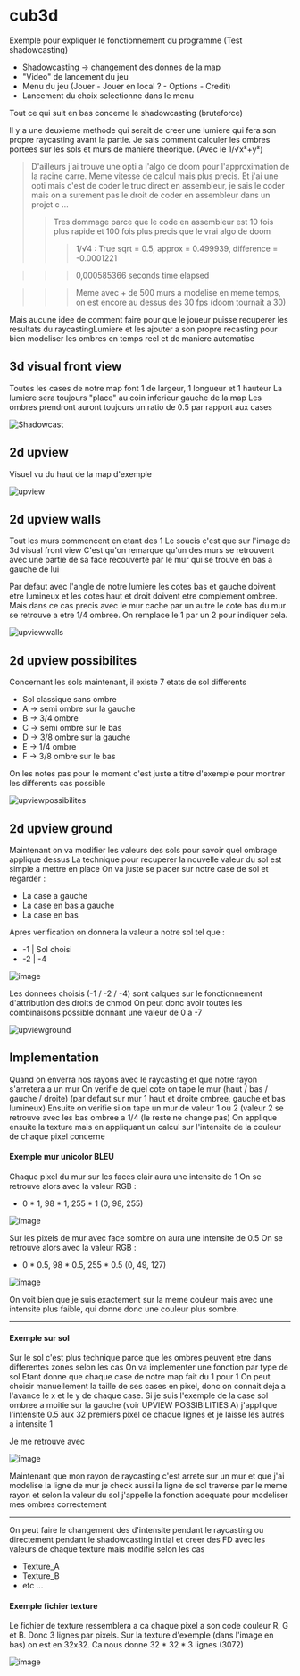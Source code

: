 # cub3d

Exemple pour expliquer le fonctionnement du programme (Test shadowcasting)
- Shadowcasting -> changement des donnes de la map
- "Video" de lancement du jeu
- Menu du jeu (Jouer - Jouer en local ? - Options - Credit)
- Lancement du choix selectionne dans le menu

Tout ce qui suit en bas concerne le shadowcasting (bruteforce)

Il y a une deuxieme methode qui serait de creer une lumiere qui fera son propre raycasting avant la partie.
Je sais comment calculer les ombres portees sur les sols et murs de maniere theorique.
(Avec le 1/√x²+y²)
> D'ailleurs j'ai trouve une opti a l'algo de doom pour l'approximation de la racine carre.
Meme vitesse de calcul mais plus precis.
Et j'ai une opti mais c'est de coder le truc direct en assembleur, je sais le coder
mais on a surement pas le droit de coder en assembleur dans un projet c ...
>> Tres dommage parce que le code en assembleur est 10 fois plus rapide et 100 fois plus precis que le vrai algo de doom
>>> 1/√4 : True sqrt = 0.5, approx = 0.499939, difference = -0.0001221

>>> 0,000585366 seconds time elapsed

>>> Meme avec + de 500 murs a modelise en meme temps, on est encore au dessus des 30 fps (doom tournait a 30)

Mais aucune idee de comment faire pour que le joueur puisse recuperer les resultats du raycastingLumiere et
les ajouter a son propre recasting pour bien modeliser les ombres en temps reel et de maniere automatise

## 3d visual front view

Toutes les cases de notre map font 1 de largeur, 1 longueur et 1 hauteur
La lumiere sera toujours "place" au coin inferieur gauche de la map
Les ombres prendront auront toujours un ratio de 0.5 par rapport aux cases

![Shadowcast](https://user-images.githubusercontent.com/59654989/161366776-bbd7334f-4beb-4127-8500-6eedc2a9808c.png)

## 2d upview

Visuel vu du haut de la map d'exemple

![upview](https://user-images.githubusercontent.com/59654989/161366904-b528fea2-bc7f-425f-a3bb-c81396023b60.png)

## 2d upview walls

Tout les murs commencent en etant des 1
Le soucis c'est que sur l'image de 3d visual front view
C'est qu'on remarque qu'un des murs se retrouvent avec une partie de sa face
recouverte par le mur qui se trouve en bas a gauche de lui

Par defaut avec l'angle de notre lumiere les cotes bas et gauche doivent etre lumineux
et les cotes haut et droit doivent etre complement ombree.
Mais dans ce cas precis avec le mur cache par un autre le cote bas du mur se retrouve a etre
1/4 ombree. On remplace le 1 par un 2 pour indiquer cela.

![upviewwalls](https://user-images.githubusercontent.com/59654989/161366913-3babb6cc-e52d-41a0-bab5-c519f4ea4414.png)

## 2d upview possibilites

Concernant les sols maintenant, il existe 7 etats de sol differents 

- Sol classique sans ombre
- A -> semi ombre sur la gauche
- B -> 3/4 ombre
- C -> semi ombre sur le bas
- D -> 3/8 ombre sur la gauche
- E -> 1/4 ombre
- F -> 3/8 ombre sur le bas

On les notes pas pour le moment c'est juste a titre d'exemple pour montrer les differents cas possible

![upviewpossibilites](https://user-images.githubusercontent.com/59654989/161367419-76ea6a7e-6fb7-4c1b-9b6a-72abe66bca6f.png)

## 2d upview ground

Maintenant on va modifier les valeurs des sols pour savoir quel ombrage applique dessus
La technique pour recuperer la nouvelle valeur du sol est simple a mettre en place
On va juste se placer sur notre case de sol et regarder :
- La case a gauche
- La case en bas a gauche
- La case en bas

Apres verification on donnera la valeur a notre sol tel que :
- -1 | Sol choisi
- -2 | -4
 
![image](https://user-images.githubusercontent.com/59654989/161367719-1fdddb3f-572e-4c36-a7cf-f787bf110a9f.png)

Les donnees choisis (-1 / -2 / -4) sont calques sur le fonctionnement d'attribution des droits de chmod
On peut donc avoir toutes les combinaisons possible donnant une valeur de 0 a -7

![upviewground](https://user-images.githubusercontent.com/59654989/161367816-47056c3e-d5a4-44b7-a623-bb370682466c.png)

## Implementation

Quand on enverra nos rayons avec le raycasting et que notre rayon s'arretera a un mur
On verifie de quel cote on tape le mur (haut / bas / gauche / droite)
(par defaut sur mur 1 haut et droite ombree, gauche et bas lumineux)
Ensuite on verifie si on tape un mur de valeur 1 ou 2
(valeur 2 se retrouve avec les bas ombree a 1/4 (le reste ne change pas)
On applique ensuite la texture mais en appliquant un calcul sur l'intensite de la couleur de chaque pixel concerne

#### Exemple mur unicolor BLEU
Chaque pixel du mur sur les faces clair aura une intensite de 1
On se retrouve alors avec la valeur RGB : 
- 0 * 1, 98 * 1, 255 * 1 (0, 98, 255)

![image](https://user-images.githubusercontent.com/59654989/161368079-a1b61e6e-6cbf-4a69-8cda-3ecd71c15b1b.png)

Sur les pixels de mur avec face sombre on aura une intensite de 0.5
On se retrouve alors avec la valeur RGB : 
- 0 * 0.5, 98 * 0.5, 255 * 0.5 (0, 49, 127)

![image](https://user-images.githubusercontent.com/59654989/161368181-6f99a2d8-57bf-410c-befa-3414e442bbab.png)

On voit bien que je suis exactement sur la meme couleur mais avec une intensite plus faible, qui donne donc
une couleur plus sombre.
______________________________

#### Exemple sur sol

Sur le sol c'est plus technique parce que les ombres peuvent etre dans differentes zones selon les cas
On va implementer une fonction par type de sol
Etant donne que chaque case de notre map fait du 1 pour 1
On peut choisir manuellement la taille de ses cases en pixel, donc on connait deja a l'avance le x et le y
de chaque case.
Si je suis l'exemple de la case sol ombree a moitie sur la gauche (voir UPVIEW POSSIBILITIES A)
j'applique l'intensite 0.5 aux 32 premiers pixel de chaque lignes et je laisse les autres a intensite 1

Je me retrouve avec 

![image](https://user-images.githubusercontent.com/59654989/161368378-aba5d5d5-af50-435a-92ea-9e8d9886597c.png)

Maintenant que mon rayon de raycasting c'est arrete sur un mur et que j'ai modelise la ligne de mur
je check aussi la ligne de sol traverse par le meme rayon et selon la valeur du sol j'appelle la fonction adequate
pour modeliser mes ombres correctement

_____________________________

On peut faire le changement des d'intensite pendant le raycasting ou directement pendant le shadowcasting initial
et creer des FD avec les valeurs de chaque texture mais modifie selon les cas
- Texture_A
- Texture_B
- etc ...

#### Exemple fichier texture

Le fichier de texture ressemblera a ca
chaque pixel a son code couleur R, G et B.
Donc 3 lignes par pixels.
Sur la texture d'exemple (dans l'image en bas) on est en 32x32.
Ca nous donne 32 * 32 * 3 lignes (3072)

![image](https://user-images.githubusercontent.com/59654989/161369556-1c6fcea8-4e7a-4fd9-9aae-f5318d576b37.png)
